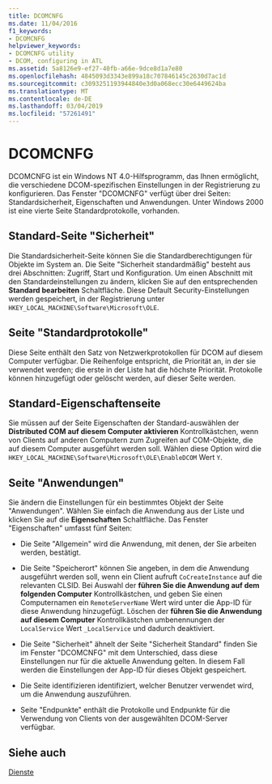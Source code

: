 ```yaml
---
title: DCOMCNFG
ms.date: 11/04/2016
f1_keywords:
- DCOMCNFG
helpviewer_keywords:
- DCOMCNFG utility
- DCOM, configuring in ATL
ms.assetid: 5a8126e9-ef27-40fb-a66e-9dce8d1a7e80
ms.openlocfilehash: 4845093d3343e899a18c707846145c2630d7ac1d
ms.sourcegitcommit: c3093251193944840e3d0a068ecc30e6449624ba
ms.translationtype: MT
ms.contentlocale: de-DE
ms.lasthandoff: 03/04/2019
ms.locfileid: "57261491"
---
```

# <a name="dcomcnfg"></a>DCOMCNFG

DCOMCNFG ist ein Windows NT 4.0-Hilfsprogramm, das Ihnen ermöglicht, die verschiedene DCOM-spezifischen Einstellungen in der Registrierung zu konfigurieren. Das Fenster "DCOMCNFG" verfügt über drei Seiten: Standardsicherheit, Eigenschaften und Anwendungen. Unter Windows 2000 ist eine vierte Seite Standardprotokolle, vorhanden.

## <a name="default-security-page"></a>Standard-Seite "Sicherheit"

Die Standardsicherheit-Seite können Sie die Standardberechtigungen für Objekte im System an. Die Seite "Sicherheit standardmäßig" besteht aus drei Abschnitten: Zugriff, Start und Konfiguration. Um einen Abschnitt mit den Standardeinstellungen zu ändern, klicken Sie auf den entsprechenden **Standard bearbeiten** Schaltfläche. Diese Default Security-Einstellungen werden gespeichert, in der Registrierung unter `HKEY_LOCAL_MACHINE\Software\Microsoft\OLE`.

## <a name="default-protocols-page"></a>Seite "Standardprotokolle"

Diese Seite enthält den Satz von Netzwerkprotokollen für DCOM auf diesem Computer verfügbar. Die Reihenfolge entspricht, die Priorität an, in der sie verwendet werden; die erste in der Liste hat die höchste Priorität. Protokolle können hinzugefügt oder gelöscht werden, auf dieser Seite werden.

## <a name="default-properties-page"></a>Standard-Eigenschaftenseite

Sie müssen auf der Seite Eigenschaften der Standard-auswählen der **Distributed COM auf diesem Computer aktivieren** Kontrollkästchen, wenn von Clients auf anderen Computern zum Zugreifen auf COM-Objekte, die auf diesem Computer ausgeführt werden soll. Wählen diese Option wird die `HKEY_LOCAL_MACHINE\Software\Microsoft\OLE\EnableDCOM` Wert `Y`.

## <a name="applications-page"></a>Seite "Anwendungen"

Sie ändern die Einstellungen für ein bestimmtes Objekt der Seite "Anwendungen". Wählen Sie einfach die Anwendung aus der Liste und klicken Sie auf die **Eigenschaften** Schaltfläche. Das Fenster "Eigenschaften" umfasst fünf Seiten:

- Die Seite "Allgemein" wird die Anwendung, mit denen, der Sie arbeiten werden, bestätigt.

- Die Seite "Speicherort" können Sie angeben, in dem die Anwendung ausgeführt werden soll, wenn ein Client aufruft `CoCreateInstance` auf die relevanten CLSID. Bei Auswahl der **führen Sie die Anwendung auf dem folgenden Computer** Kontrollkästchen, und geben Sie einen Computernamen ein `RemoteServerName` Wert wird unter die App-ID für diese Anwendung hinzugefügt. Löschen der **führen Sie die Anwendung auf diesem Computer** Kontrollkästchen umbenennungen der `LocalService` Wert `_LocalService` und dadurch deaktiviert.

- Die Seite "Sicherheit" ähnelt der Seite "Sicherheit Standard" finden Sie im Fenster "DCOMCNFG" mit dem Unterschied, dass diese Einstellungen nur für die aktuelle Anwendung gelten. In diesem Fall werden die Einstellungen der App-ID für dieses Objekt gespeichert.

- Die Seite identifizieren identifiziert, welcher Benutzer verwendet wird, um die Anwendung auszuführen.

- Seite "Endpunkte" enthält die Protokolle und Endpunkte für die Verwendung von Clients von der ausgewählten DCOM-Server verfügbar.

## <a name="see-also"></a>Siehe auch

[Dienste](../atl/atl-services.md)
